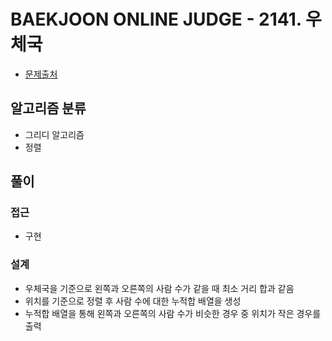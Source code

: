 # BAEKJOON ONLINE JUDGE - 2141. 우체국

- [문제출처](https://www.acmicpc.net/problem/4716 '2141. 우체국')

## 알고리즘 분류

- 그리디 알고리즘
- 정렬

## 풀이

### 접근

- 구현

### 설계

- 우체국을 기준으로 왼쪽과 오른쪽의 사람 수가 같을 때 최소 거리 합과 같음
- 위치를 기준으로 정렬 후 사람 수에 대한 누적합 배열을 생성
- 누적합 배열을 통해 왼쪽과 오른쪽의 사람 수가 비슷한 경우 중 위치가 작은 경우를 출력
